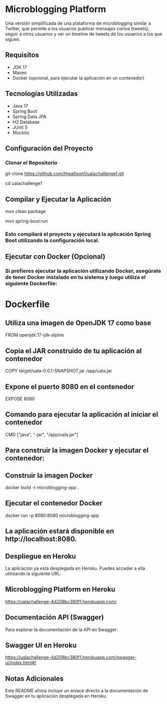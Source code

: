 # Microblogging Platform

Una versión simplificada de una plataforma de microblogging similar a Twitter, que permite a los usuarios publicar mensajes cortos (tweets), seguir a otros usuarios y ver un timeline de tweets de los usuarios a los que siguen.

## Requisitos

- JDK 17
- Maven
- Docker (opcional, para ejecutar la aplicación en un contenedor)

## Tecnologías Utilizadas

- Java 17
- Spring Boot
- Spring Data JPA
- H2 Database
- JUnit 5
- Mockito

## Configuración del Proyecto

### Clonar el Repositorio


git clone https://github.com/theallison1/ualachallenge1.git

cd ualachallenge1


## Compilar y Ejecutar la Aplicación
  mvn clean package
  
  mvn spring-boot:run
  
### Esto compilará el proyecto y ejecutará la aplicación Spring Boot utilizando la configuración local.

## Ejecutar con Docker (Opcional)
### Si prefieres ejecutar la aplicación utilizando Docker, asegúrate de tener Docker instalado en tu sistema y luego utiliza el siguiente Dockerfile:
# Dockerfile

## Utiliza una imagen de OpenJDK 17 como base
FROM openjdk:17-jdk-alpine

## Copia el JAR construido de tu aplicación al contenedor
COPY target/uala-0.0.1-SNAPSHOT.jar /app/uala.jar

## Expone el puerto 8080 en el contenedor
EXPOSE 8080

## Comando para ejecutar la aplicación al iniciar el contenedor
CMD ["java", "-jar", "/app/uala.jar"]

## Para construir la imagen Docker y ejecutar el contenedor:
## Construir la imagen Docker
docker build -t microblogging-app .

## Ejecutar el contenedor Docker
docker run -p 8080:8080 microblogging-app

## La aplicación estará disponible en http://localhost:8080.




## Despliegue en Heroku
La aplicación ya está desplegada en Heroku. Puedes acceder a ella utilizando la siguiente URL:

## Microblogging Platform en Heroku

https://ualachallenge-4d208bc380f1.herokuapp.com/

## Documentación API (Swagger)
Para explorar la documentación de la API en Swagger:

## Swagger UI en Heroku
https://ualachallenge-4d208bc380f1.herokuapp.com/swagger-ui/index.html#/

## Notas Adicionales


Este README ahora incluye un enlace directo a la documentación de Swagger en tu aplicación desplegada en Heroku. 

